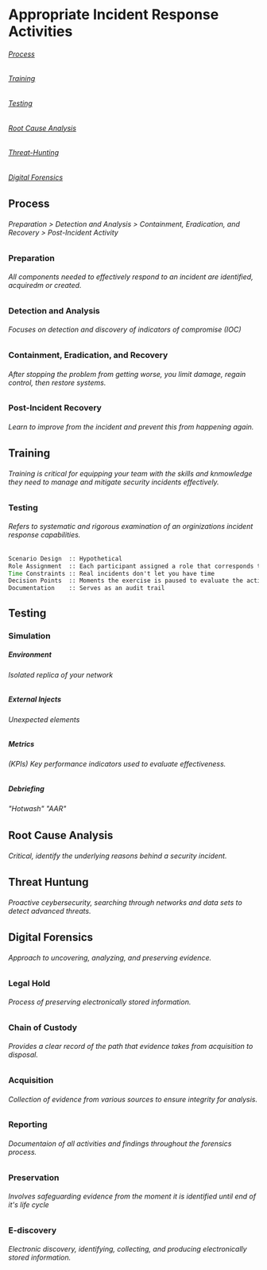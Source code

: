 # Appropriate Incident Response Activities

###### [Process](Process)
###### [Training](Training)
###### [Testing](Testing)
###### [Root Cause Analysis](Root-Cause-Analysis)
###### [Threat-Hunting](Threat-Hunting)
###### [Digital Forensics](Digital-Forensics)

## Process

###### Preparation > Detection and Analysis > Containment, Eradication, and Recovery > Post-Incident Activity
### Preparation 
###### All components needed to effectively respond to an incident are identified, acquiredm or created.
### Detection and Analysis
###### Focuses on detection and discovery of indicators of compromise (IOC)
### Containment, Eradication, and Recovery
###### After stopping the problem from getting worse, you limit damage, regain control, then restore systems.
### Post-Incident Recovery
###### Learn to improve from the incident and prevent this from happening again.

## Training
###### Training is critical for equipping your team with the skills and knmowledge they need to manage and mitigate security incidents effectively.
### Testing
###### Refers to systematic and rigorous examination of an orginizations incident response capabilities.
```cmd
Scenario Design  :: Hypothetical
Role Assignment  :: Each participant assigned a role that corresponds to a real-world counterpart
Time Constraints :: Real incidents don't let you have time
Decision Points  :: Moments the exercise is paused to evaluate the actions taken to a point
Documentation    :: Serves as an audit trail
```

## Testing
### Simulation
##### Environment
###### Isolated replica of your network
##### External Injects
###### Unexpected elements
##### Metrics
###### (KPIs) Key performance indicators used to evaluate effectiveness.
##### Debriefing
###### "Hotwash" "AAR"

## Root Cause Analysis
###### Critical, identify the underlying reasons behind a security incident.

## Threat Huntung
###### Proactive ceybersecurity, searching through networks and data sets to detect advanced threats.

## Digital Forensics
###### Approach to uncovering, analyzing, and preserving evidence.
### Legal Hold
###### Process of preserving electronically stored information.
### Chain of Custody
###### Provides a clear record of the path that evidence takes from acquisition to disposal.
### Acquisition
###### Collection of evidence from various sources to ensure integrity for analysis.
### Reporting
###### Documentaion of all activities and findings throughout the forensics process.
### Preservation
###### Involves safeguarding evidence from the moment it is identified until end of it's life cycle
### E-discovery
###### Electronic discovery, identifying, collecting, and producing electronically stored information.
